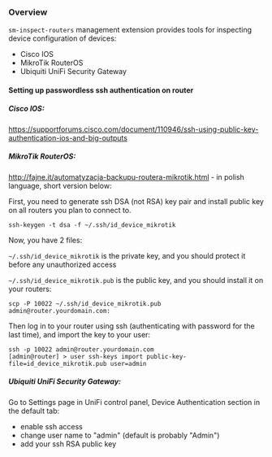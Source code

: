 ### Overview

`sm-inspect-routers` management extension provides tools for inspecting device configuration of devices:

- Cisco IOS
- MikroTik RouterOS
- Ubiquiti UniFi Security Gateway

#### Setting up passwordless ssh authentication on router

##### Cisco IOS:

https://supportforums.cisco.com/document/110946/ssh-using-public-key-authentication-ios-and-big-outputs

##### MikroTik RouterOS:

http://fajne.it/automatyzacja-backupu-routera-mikrotik.html - in polish language, short version below:

First, you need to generate ssh DSA (not RSA) key pair and install public key on all routers you plan to connect to.

```
ssh-keygen -t dsa -f ~/.ssh/id_device_mikrotik
```

Now, you have 2 files:

`~/.ssh/id_device_mikrotik` is the private key, and you should protect it before any unauthorized access

`~/.ssh/id_device_mikrotik.pub` is the public key, and you should install it on your routers:

```
scp -P 10022 ~/.ssh/id_device_mikrotik.pub admin@router.yourdomain.com:
```

Then log in to your router using ssh (authenticating with password for the last time), and import the key to your user:

```
ssh -p 10022 admin@router.yourdomain.com
[admin@router] > user ssh-keys import public-key-file=id_device_mikrotik.pub user=admin
```

##### Ubiquiti UniFi Security Gateway:

Go to Settings page in UniFi control panel, Device Authentication section in the default tab:

- enable ssh access
- change user name to "admin" (default is probably "Admin")
- add your ssh RSA public key
